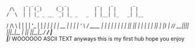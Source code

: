            _ _ _       _ _           _    _       _     
     /\   | | (_)     (_) |         | |  | |     | |    
    /  \  | | |_ _ __  _| |_ _   _  | |__| |_   _| |__  
   / /\ \ | | | | '_ \| | __| | | | |  __  | | | | '_ \ 
  / ____ \| | | | | | | | |_| |_| | | |  | | |_| | |_) |
 /_/    \_\_|_|_|_| |_|_|\__|\__, | |_|  |_|\__,_|_.__/ 
                              __/ |                     
                             |___/                       WOOOOOO ASCII TEXT anyways this is my first hub hope you enjoy
